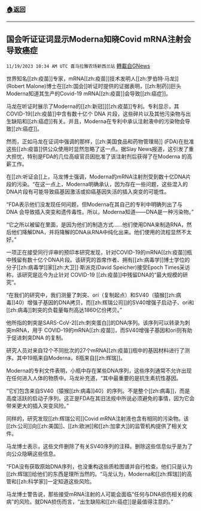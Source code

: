 ###  [:house:返回](README.md)
---


## 国会听证证词显示Moderna知晓Covid mRNA注射会导致癌症
`11/19/2023 10:34 AM UTC 喜马拉雅农场新西兰站` [轉載自GNews](https://gnews.org/articles/1994124)

世界知名[[zh:疫苗]]专家，mRNA[[zh:疫苗]]技术发明人[[zh:罗伯特·马龙]] (Robert Malone)博士在[[zh:国会]]听证时提供的证据表明，[[zh:制药]]巨头Moderna知道其生产的Covid-19 mRNA[[zh:疫苗]]会导致[[zh:癌症]]。

马龙在听证时展示了Moderna的[[zh:新冠]][[zh:疫苗]]专利。专利显示，其COVID-19[[zh:疫苗]]中含有数十亿个 DNA 片段，这些碎片以及其他污染物与出生缺陷和[[zh:癌症]]有关。并且，Moderna在专利中承认注射液中的污染物会导致[[zh:癌症]]。

然而，正如马龙在证词中强调的那样，[[zh:美国食品和药物管理局]] (FDA)在批准这些[[zh:疫苗]]供公众使用时显然忽略了这一点。据Slay News报道，这引发了重大担忧，特别是FDA的几位高级官员因批准了该注射剂后获得了在Moderna 的高薪工作。

在[[zh:听证会]]上，马龙博士强调，Moderna的mRNA注射剂受到数十亿DNA片段的污染。“在这一点上，Moderna明确承认，因为存在一些问题，这些混入的DNA片段有可能导致癌基因激活或抑癌基因失活的插入突变的可能性。

“FDA表示他们没发现任何问题，但Moderna在其自己的专利中明确列出了与 DNA 会导致插入突变和遗传毒性。所以，Moderna知道——DNA是一种污染物。”

“它之所以被留在里面，是因为他们的制造方式……他们使用DNA来制造RNA，然后他们降解DNA，并将降解的DNA从RNA中纯化出来。他们使用的流程显然不太好。”

一项正在接受同行评审的预印本研究发现，针对COVID-19的mRNA[[zh:疫苗]]瓶中残留有数十亿个DNA片段。该研究的首席作者、拥有[[zh:病毒学]]博士学位的分子[[zh:病毒学]]家[[zh:大卫]]·斯派克(David Speicher)接受Epoch Times采访称，该研究是迄今为止针对 COVID-19 [[zh:疫苗]]中残留DNA的“最大规模的研究”。

“在我们的研究中，我们测量了刺突、ori（复制起点）和SV40（猿猴[[zh:病毒]]40）增强子基因的DNA拷贝，而[[zh:辉瑞公司]]的SV40增强子启动子、ori和[[zh:病毒]]刺突的负载量每剂高达1860亿份拷贝。”

他所指的刺突是SARS-CoV-2[[zh:刺突蛋白]]的DNA序列。该序列可以转录为刺突mRNA，用于 COVID-19的mRNA[[zh:疫苗]]，而SV40增强子基因和ori则有助于促进刺突DNA 的复制。

研究人员对来自12个不同批次的27个mRNA[[zh:疫苗]]瓶中的基因材料进行了测序。其中19瓶来自Moderna，8瓶来自[[zh:辉瑞]]。

Moderna的专利文件表明，小瓶中存在某些DNA序列，这些序列通常不允许出现在任何进入人体的物质中。马龙补充道，“其中最重要的是抗生素抗性基因。

“它们包含来自SV40（猿猴[[zh:病毒]]40）的序列。不是整个[[zh:病毒]]，而是高度活跃的启动子序列。这正是FDA在其旧法规中所说必须避免的事情，因为它会带来更大的插入突变风险。”

同样的，研究发现[[zh:辉瑞公司]]Covid mRNA注射液也含有相同的污染物。该[[zh:公司]]向[[zh:美国]]、[[zh:欧洲]]和[[zh:加拿大]]的监管机构提供了相关文件。

马龙博士表示，这些文件删除了有关SV40序列的注释。删除这些信息似乎是为了向公众隐瞒这些信息。

“FDA没有获取原始DNA序列，也没重构这些质粒图谱并自行检查。他们只是认为[[zh:辉瑞]]给他们的东西是理所当然的。“马龙认为，Moderna和[[zh:辉瑞]]的高管和[[zh:科学家]]一定知道这些风险。

马龙博士警告说，那些接受mRNA注射的人可能会面临“任何与DNA损伤相关的疾病”的风险。就DNA损伤而言，“出生缺陷和[[zh:癌症]]是最值得注意的。”
